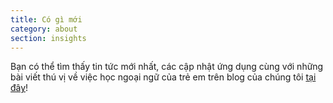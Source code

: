 ```yaml
---
title: Có gì mới
category: about
section: insights
---
```

Bạn có thể tìm thấy tin tức mới nhất, các cập nhật ứng dụng cùng với những bài viết thú vị về việc học ngoại ngữ của trẻ em trên blog của chúng tôi [tại đây](https://studycat.com/blog/)!